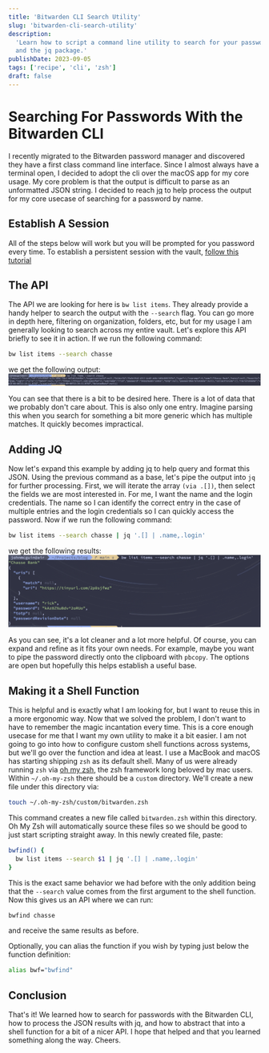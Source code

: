 ```yaml
---
title: 'Bitwarden CLI Search Utility'
slug: 'bitwarden-cli-search-utility'
description:
  'Learn how to script a command line utility to search for your passwords using the bitwarden cli
  and the jq package.'
publishDate: 2023-09-05
tags: ['recipe', 'cli', 'zsh']
draft: false
---
```


# Searching For Passwords With the Bitwarden CLI

I recently migrated to the Bitwarden password manager and discovered they have a first class command
line interface. Since I almost always have a terminal open, I decided to adopt the cli over the
macOS app for my core usage. My core problem is that the output is difficult to parse as an
unformatted JSON string. I decided to reach [jq](https://jqlang.github.io/jq/) to help process the
output for my core usecase of searching for a password by name.

## Establish A Session

All of the steps below will work but you will be prompted for you password every time. To establish
a persistent session with the vault, [follow this tutorial](/blog/bitwarden-session)

## The API

The API we are looking for here is `bw list items`. They already provide a handy helper to search
the output with the `--search` flag. You can go more in depth here, filtering on organization,
folders, etc, but for my usage I am generally looking to search across my entire vault. Let's
explore this API briefly to see it in action. If we run the following command:

```bash
bw list items --search chasse
```

we get the following output: ![bw list output](./bw-list.png)

You can see that there is a bit to be desired here. There is a lot of data that we probably don't
care about. This is also only one entry. Imagine parsing this when you search for something a bit
more generic which has multiple matches. It quickly becomes impractical.

## Adding JQ

Now let's expand this example by adding jq to help query and format this JSON. Using the previous
command as a base, let's pipe the output into `jq` for further processing. First, we will iterate
the array `(via .[])`, then select the fields we are most interested in. For me, I want the name and
the login credentials. The name so I can identify the correct entry in the case of multiple entries
and the login credentials so I can quickly access the password. Now if we run the following command:

```bash
bw list items --search chasse | jq '.[] | .name,.login'
```

we get the following results: ![bw list with jq output](./bw-list-jq.png)

As you can see, it's a lot cleaner and a lot more helpful. Of course, you can expand and refine as
it fits your own needs. For example, maybe you want to pipe the password directly onto the clipboard
with `pbcopy`. The options are open but hopefully this helps establish a useful base.

## Making it a Shell Function

This is helpful and is exactly what I am looking for, but I want to reuse this in a more ergonomic
way. Now that we solved the problem, I don't want to have to remember the magic incantation every
time. This is a core enough usecase for me that I want my own utility to make it a bit easier. I am
not going to go into how to configure custom shell functions across systems, but we'll go over the
function and idea at least. I use a MacBook and macOS has starting shipping `zsh` as its default
shell. Many of us were already running `zsh` via [oh my zsh](https://ohmyz.sh/), the zsh framework
long beloved by mac users. Within `~/.oh-my-zsh` there should be a `custom` directory. We'll create
a new file under this directory via:

```bash
touch ~/.oh-my-zsh/custom/bitwarden.zsh
```

This command creates a new file called `bitwarden.zsh` within this directory. Oh My Zsh will
automatically source these files so we should be good to just start scripting straight away. In this
newly created file, paste:

```bash
bwfind() {
  bw list items --search $1 | jq '.[] | .name,.login'
}
```

This is the exact same behavior we had before with the only addition being that the `--search` value
comes from the first argument to the shell function. Now this gives us an API where we can run:

```bash
bwfind chasse
```

and receive the same results as before.

Optionally, you can alias the function if you wish by typing just below the function definition:

```bash
alias bwf="bwfind"
```

## Conclusion

That's it! We learned how to search for passwords with the Bitwarden CLI, how to process the JSON
results with jq, and how to abstract that into a shell function for a bit of a nicer API. I hope
that helped and that you learned something along the way. Cheers.
